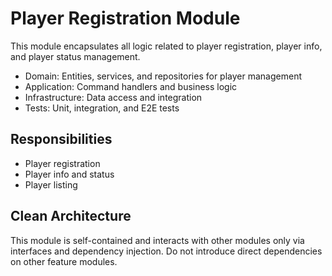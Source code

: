 # Player Registration Module

This module encapsulates all logic related to player registration, player info, and player status management.

- Domain: Entities, services, and repositories for player management
- Application: Command handlers and business logic
- Infrastructure: Data access and integration
- Tests: Unit, integration, and E2E tests

## Responsibilities
- Player registration
- Player info and status
- Player listing

## Clean Architecture
This module is self-contained and interacts with other modules only via interfaces and dependency injection. Do not introduce direct dependencies on other feature modules. 